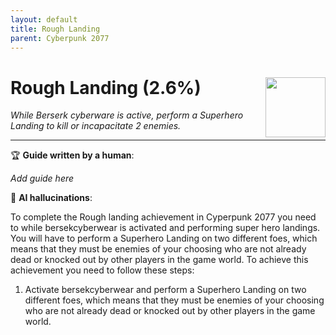 ```yaml
---
layout: default
title: Rough Landing
parent: Cyberpunk 2077
---
```


# Rough Landing (2.6%) <img style="float: right;" src="https://cdn.cloudflare.steamstatic.com/steamcommunity/public/images/apps/1091500/514ebb07bb23ed93234a4f299761db840d06bbbb.jpg" width="96" height="96">

_While Berserk cyberware is active, perform a Superhero Landing to kill or incapacitate 2 enemies._

***

:trophy: **Guide written by a human**:

_Add guide here_

:robot: **AI hallucinations**:

To complete the Rough landing achievement in Cyperpunk 2077 you need to while bersekcyberwear is activated and performing super hero landings. You will have to perform a Superhero Landing on two different foes, which means that they must be enemies of your choosing who are not already dead or knocked out by other players in the game world.
To achieve this achievement you need to follow these steps: 
1) Activate bersekcyberwear and perform a Superhero Landing on two different foes, which means that they must be enemies of your choosing who are not already dead or knocked out by other players in the game world.
